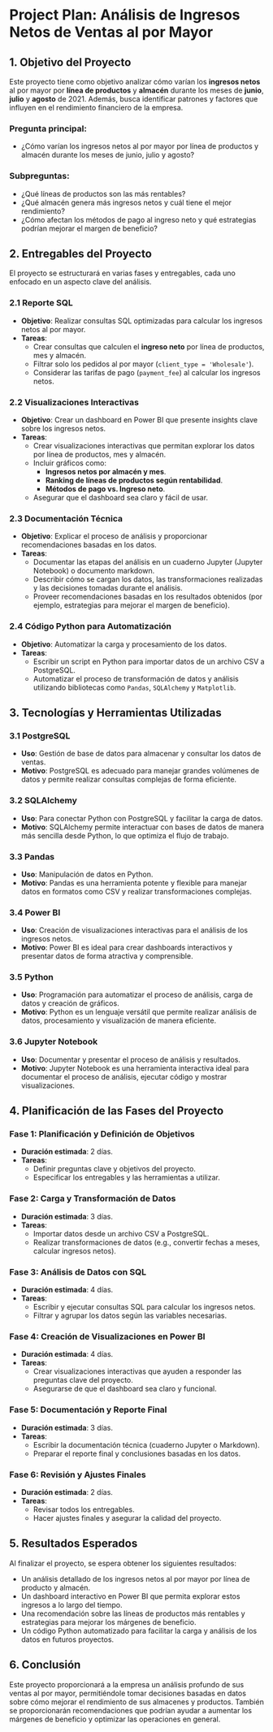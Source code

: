 # Project Plan: Análisis de Ingresos Netos de Ventas al por Mayor

## 1. Objetivo del Proyecto

Este proyecto tiene como objetivo analizar cómo varían los **ingresos netos** al por mayor por **línea de productos** y **almacén** durante los meses de **junio**, **julio** y **agosto** de 2021. Además, busca identificar patrones y factores que influyen en el rendimiento financiero de la empresa.

### Pregunta principal:

- ¿Cómo varían los ingresos netos al por mayor por línea de productos y almacén durante los meses de junio, julio y agosto?

### Subpreguntas:

- ¿Qué líneas de productos son las más rentables?
- ¿Qué almacén genera más ingresos netos y cuál tiene el mejor rendimiento?
- ¿Cómo afectan los métodos de pago al ingreso neto y qué estrategias podrían mejorar el margen de beneficio?

## 2. Entregables del Proyecto

El proyecto se estructurará en varias fases y entregables, cada uno enfocado en un aspecto clave del análisis.

### 2.1 Reporte SQL

- **Objetivo**: Realizar consultas SQL optimizadas para calcular los ingresos netos al por mayor.
- **Tareas**:
  - Crear consultas que calculen el **ingreso neto** por línea de productos, mes y almacén.
  - Filtrar solo los pedidos al por mayor (`client_type = 'Wholesale'`).
  - Considerar las tarifas de pago (`payment_fee`) al calcular los ingresos netos.

### 2.2 Visualizaciones Interactivas

- **Objetivo**: Crear un dashboard en Power BI que presente insights clave sobre los ingresos netos.
- **Tareas**:
  - Crear visualizaciones interactivas que permitan explorar los datos por línea de productos, mes y almacén.
  - Incluir gráficos como:
    - **Ingresos netos por almacén y mes**.
    - **Ranking de líneas de productos según rentabilidad**.
    - **Métodos de pago vs. Ingreso neto**.
  - Asegurar que el dashboard sea claro y fácil de usar.

### 2.3 Documentación Técnica

- **Objetivo**: Explicar el proceso de análisis y proporcionar recomendaciones basadas en los datos.
- **Tareas**:
  - Documentar las etapas del análisis en un cuaderno Jupyter (Jupyter Notebook) o documento markdown.
  - Describir cómo se cargan los datos, las transformaciones realizadas y las decisiones tomadas durante el análisis.
  - Proveer recomendaciones basadas en los resultados obtenidos (por ejemplo, estrategias para mejorar el margen de beneficio).

### 2.4 Código Python para Automatización

- **Objetivo**: Automatizar la carga y procesamiento de los datos.
- **Tareas**:
  - Escribir un script en Python para importar datos de un archivo CSV a PostgreSQL.
  - Automatizar el proceso de transformación de datos y análisis utilizando bibliotecas como `Pandas`, `SQLAlchemy` y `Matplotlib`.

## 3. Tecnologías y Herramientas Utilizadas

### 3.1 PostgreSQL

- **Uso**: Gestión de base de datos para almacenar y consultar los datos de ventas.
- **Motivo**: PostgreSQL es adecuado para manejar grandes volúmenes de datos y permite realizar consultas complejas de forma eficiente.

### 3.2 SQLAlchemy

- **Uso**: Para conectar Python con PostgreSQL y facilitar la carga de datos.
- **Motivo**: SQLAlchemy permite interactuar con bases de datos de manera más sencilla desde Python, lo que optimiza el flujo de trabajo.

### 3.3 Pandas

- **Uso**: Manipulación de datos en Python.
- **Motivo**: Pandas es una herramienta potente y flexible para manejar datos en formatos como CSV y realizar transformaciones complejas.

### 3.4 Power BI

- **Uso**: Creación de visualizaciones interactivas para el análisis de los ingresos netos.
- **Motivo**: Power BI es ideal para crear dashboards interactivos y presentar datos de forma atractiva y comprensible.

### 3.5 Python

- **Uso**: Programación para automatizar el proceso de análisis, carga de datos y creación de gráficos.
- **Motivo**: Python es un lenguaje versátil que permite realizar análisis de datos, procesamiento y visualización de manera eficiente.

### 3.6 Jupyter Notebook

- **Uso**: Documentar y presentar el proceso de análisis y resultados.
- **Motivo**: Jupyter Notebook es una herramienta interactiva ideal para documentar el proceso de análisis, ejecutar código y mostrar visualizaciones.

## 4. Planificación de las Fases del Proyecto

### Fase 1: Planificación y Definición de Objetivos

- **Duración estimada**: 2 días.
- **Tareas**:
  - Definir preguntas clave y objetivos del proyecto.
  - Especificar los entregables y las herramientas a utilizar.

### Fase 2: Carga y Transformación de Datos

- **Duración estimada**: 3 días.
- **Tareas**:
  - Importar datos desde un archivo CSV a PostgreSQL.
  - Realizar transformaciones de datos (e.g., convertir fechas a meses, calcular ingresos netos).

### Fase 3: Análisis de Datos con SQL

- **Duración estimada**: 4 días.
- **Tareas**:
  - Escribir y ejecutar consultas SQL para calcular los ingresos netos.
  - Filtrar y agrupar los datos según las variables necesarias.

### Fase 4: Creación de Visualizaciones en Power BI

- **Duración estimada**: 4 días.
- **Tareas**:
  - Crear visualizaciones interactivas que ayuden a responder las preguntas clave del proyecto.
  - Asegurarse de que el dashboard sea claro y funcional.

### Fase 5: Documentación y Reporte Final

- **Duración estimada**: 3 días.
- **Tareas**:
  - Escribir la documentación técnica (cuaderno Jupyter o Markdown).
  - Preparar el reporte final y conclusiones basadas en los datos.

### Fase 6: Revisión y Ajustes Finales

- **Duración estimada**: 2 días.
- **Tareas**:
  - Revisar todos los entregables.
  - Hacer ajustes finales y asegurar la calidad del proyecto.

## 5. Resultados Esperados

Al finalizar el proyecto, se espera obtener los siguientes resultados:

- Un análisis detallado de los ingresos netos al por mayor por línea de producto y almacén.
- Un dashboard interactivo en Power BI que permita explorar estos ingresos a lo largo del tiempo.
- Una recomendación sobre las líneas de productos más rentables y estrategias para mejorar los márgenes de beneficio.
- Un código Python automatizado para facilitar la carga y análisis de los datos en futuros proyectos.

## 6. Conclusión

Este proyecto proporcionará a la empresa un análisis profundo de sus ventas al por mayor, permitiéndole tomar decisiones basadas en datos sobre cómo mejorar el rendimiento de sus almacenes y productos. También se proporcionarán recomendaciones que podrían ayudar a aumentar los márgenes de beneficio y optimizar las operaciones en general.

